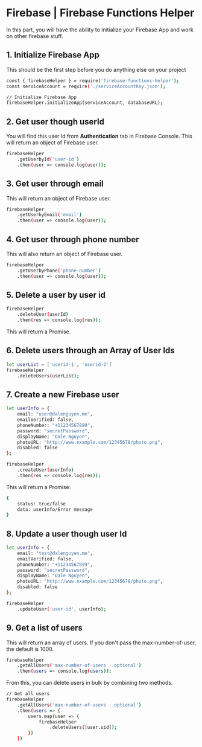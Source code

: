# Firebase | Firebase Functions Helper

In this part, you will have the ability to initialize your Firebase App and work on other firebase stuff.

## 1. Initialize Firebase App

This should be the first step before you do anything else on your project

```sh
const { firebaseHelper } = require('firebase-functions-helper');
const serviceAccount = require('./serviceAccountKey.json');

// Initialize Firebase App
firebaseHelper.initializeApp(serviceAccount, databaseURL);
```

## 2. Get user though userId

You will find this user Id from **Authentication** tab in Firebase Console. This will return an object of Firebase user.

```sh
firebaseHelper
    .getUserbyId('user-id')
    .then(user => console.log(user));
```

## 3. Get user through email

This will return an object of Firebase user.

```sh
firebaseHelper
    .getUserbyEmail('email')
    .then(user => console.log(user));
```

## 4. Get user through phone number

This will also return an object of Firebase user.

```sh
firebaseHelper
    .getUserbyPhone('phone-number')
    .then(user => console.log(user));
```

## 5. Delete a user by user id

```sh
firebaseHelper
    .deleteUser(userId)
    .then(res => console.log(res));
```

This will return a Promise<boolean>.

## 6. Delete users through an Array of User Ids

```sh
let userList = ['userid-1', 'userid-2']
firebaseHelper
    .deleteUsers(userList);
```

## 7. Create a new Firebase user

```sh
let userInfo = {
    email: "user@dalenguyen.me",
    emailVerified: false,
    phoneNumber: "+11234567890",
    password: "secretPassword",
    displayName: "Dale Nguyen",
    photoURL: "http://www.example.com/12345678/photo.png",
    disabled: false
};

firebaseHelper
    .createUser(userInfo)
    .then(res => console.log(res));
```

This will return a Promise:

```sh
{
    status: true/false
    data: userInfo/Error message
}
```

## 8. Update a user though user Id

```sh
let userInfo = {
    email: "test@dalenguyen.me",
    emailVerified: false,
    phoneNumber: "+11234567899",
    password: "secretPassword",
    displayName: "Dale Nguyen",
    photoURL: "http://www.example.com/12345678/photo.png",
    disabled: false
};

firebaseHelper
    .updateUser('user-id', userInfo);
```

## 9. Get a list of users

This will return an array of users. If you don't pass the max-number-of-user, the default is 1000.

```sh
firebaseHelper
    .getAllUsers('max-number-of-users - optional')
    .then(users => console.log(users));
```

From this, you can delete users in bulk by combining two methods.

```sh
// Get all users
firebaseHelper
    .getAllUsers('max-number-of-users - optional')
    .then(users => {
        users.map(user => {
            firebaseHelper
                .deleteUsers([user.uid]);
        })
    })
```
